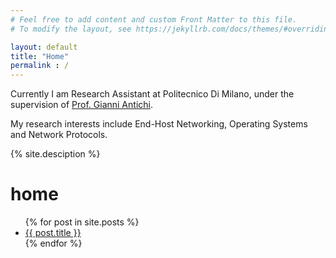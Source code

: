 ```yaml
---
# Feel free to add content and custom Front Matter to this file.
# To modify the layout, see https://jekyllrb.com/docs/themes/#overriding-theme-defaults

layout: default
title: "Home"
permalink : /
---
```


Currently I am Research Assistant at Politecnico Di Milano, under the supervision of [Prof. Gianni Antichi](https://gianniantichi.github.io).

My research interests include End-Host Networking, Operating Systems and Network Protocols.

{% site.desciption %}

# home

<ul>
{% for post in site.posts %}
    <li><a href="{{ post.url }}">{{ post.title }}</a></li>
{% endfor %}
</ul>